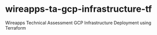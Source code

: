 # wireapps-ta-gcp-infrastructure-tf
Wireapps Technical Assessment GCP Infrastructure Deployment using Terraform

